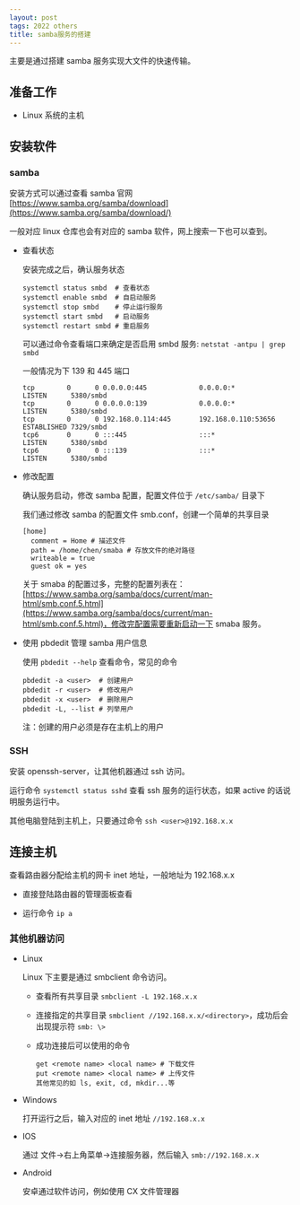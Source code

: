 ```yaml
---
layout: post
tags: 2022 others
title: samba服务的搭建
---
```


主要是通过搭建 samba 服务实现大文件的快速传输。

## 准备工作

- Linux 系统的主机

## 安装软件

### samba

安装方式可以通过查看 samba 官网 [https://www.samba.org/samba/download](https://www.samba.org/samba/download/)

一般对应 linux 仓库也会有对应的 samba 软件，网上搜索一下也可以查到。

- 查看状态

  安装完成之后，确认服务状态

  ```shell
  systemctl status smbd  # 查看状态
  systemctl enable smbd  # 自启动服务
  systemctl stop smbd    # 停止运行服务
  systemctl start smbd   # 启动服务
  systemctl restart smbd # 重启服务
  ```

  可以通过命令查看端口来确定是否启用 smbd 服务: `netstat -antpu | grep smbd`

  一般情况为下 139 和 445 端口

  ```shell
  tcp        0      0 0.0.0.0:445             0.0.0.0:*               LISTEN      5380/smbd
  tcp        0      0 0.0.0.0:139             0.0.0.0:*               LISTEN      5380/smbd
  tcp        0      0 192.168.0.114:445       192.168.0.110:53656     ESTABLISHED 7329/smbd
  tcp6       0      0 :::445                  :::*                    LISTEN      5380/smbd
  tcp6       0      0 :::139                  :::*                    LISTEN      5380/smbd
  ```

- 修改配置

  确认服务启动，修改 samba 配置，配置文件位于 `/etc/samba/` 目录下

  我们通过修改 samba 的配置文件 smb.conf，创建一个简单的共享目录

  ```shell
  [home]
    comment = Home # 描述文件
    path = /home/chen/smaba # 存放文件的绝对路径
    writeable = true
    guest ok = yes
  ```

  关于 smaba 的配置过多，完整的配置列表在：[https://www.samba.org/samba/docs/current/man-html/smb.conf.5.html](https://www.samba.org/samba/docs/current/man-html/smb.conf.5.html)，修改完配置需要重新启动一下 smaba 服务。

- 使用 pbdedit 管理 samba 用户信息

  使用 `pbdedit --help` 查看命令，常见的命令

  ```shell
  pbdedit -a <user>  # 创建用户
  pbdedit -r <user>  # 修改用户
  pbdedit -x <user>  # 删除用户
  pbdedit -L, --list # 列举用户
  ```

  注：创建的用户必须是存在主机上的用户

### SSH

安装 openssh-server，让其他机器通过 ssh 访问。

运行命令 `systemctl status sshd` 查看 ssh 服务的运行状态，如果 active 的话说明服务运行中。

其他电脑登陆到主机上，只要通过命令 `ssh <user>@192.168.x.x`

## 连接主机

查看路由器分配给主机的网卡 inet 地址，一般地址为 192.168.x.x

- 直接登陆路由器的管理面板查看

- 运行命令 `ip a`

### 其他机器访问

- Linux

  Linux 下主要是通过 smbclient 命令访问。

  - 查看所有共享目录 `smbclient -L 192.168.x.x`

  - 连接指定的共享目录 `smbclient //192.168.x.x/<directory>`，成功后会出现提示符 `smb: \>`

  - 成功连接后可以使用的命令

    ```shell
    get <remote name> <local name> # 下载文件
    put <remote name> <local name> # 上传文件
    其他常见的如 ls, exit, cd, mkdir...等
    ```

- Windows

  打开运行之后，输入对应的 inet 地址 `//192.168.x.x`

- IOS

  通过 文件->右上角菜单->连接服务器，然后输入 `smb://192.168.x.x`

- Android

  安卓通过软件访问，例如使用 CX 文件管理器
